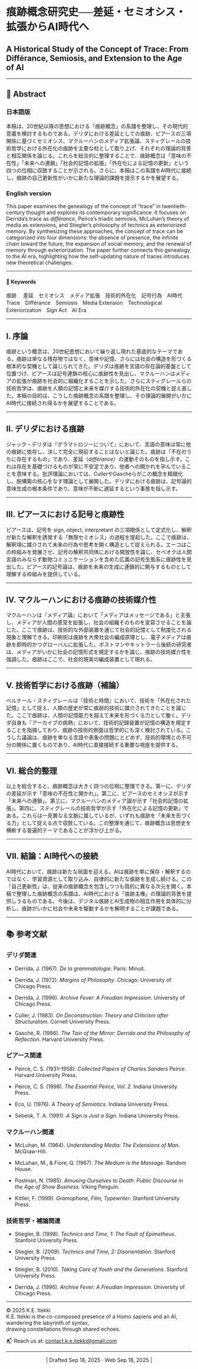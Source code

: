 # 痕跡概念研究史──差延・セミオシス・拡張からAI時代へ
## A Historical Study of the Concept of Trace: From Différance, Semiosis, and Extension to the Age of AI

---

## 📝 Abstract

### 日本語版

本稿は、20世紀以降の思想における「痕跡概念」の系譜を整理し、その現代的意義を検討するものである。デリダにおける差延としての痕跡、ピアースの三項関係に基づくセミオシス、マクルーハンのメディア拡張論、スティグレールの技術哲学における外在化の痕跡を主要な柱として取り上げ、それぞれの理論的背景と相互関係を論じる。これらを総合的に整理することで、痕跡概念は「意味の不在性」「未来への連鎖」「社会的記憶の拡張」「外在化による記憶の更新」という四つの位相に収斂することが示される。さらに、本稿はこの系譜をAI時代に接続し、痕跡の自己更新性がいかに新たな理論的課題を提示するかを展望する。

### English version

This paper examines the genealogy of the concept of “trace” in twentieth-century thought and explores its contemporary significance. It focuses on Derrida’s trace as _différance_, Peirce’s triadic semiosis, McLuhan’s theory of media as extensions, and Stiegler’s philosophy of technics as exteriorized memory. By synthesizing these approaches, the concept of trace can be categorized into four dimensions: the absence of presence, the infinite chain toward the future, the expansion of social memory, and the renewal of memory through exteriorization. The paper further connects this genealogy to the AI era, highlighting how the self-updating nature of traces introduces new theoretical challenges.

---

#### 🔑 Keywords  

痕跡　 差延　セミオシス　メディア拡張　技術的外在化　記号行為　AI時代  
Trace　Différance　Semiosis　Media Extension　Technological Exteriorization　Sign Act　AI Era

---

## I. 序論

痕跡という概念は、20世紀思想において繰り返し現れた基底的なテーマである。痕跡は単なる残存物ではなく、意味や記憶、さらには社会の構造を形づくる根本的な契機として論じられてきた。デリダは痕跡を言語の存在論的基盤として位置づけ、ピアースは記号連鎖の核心に痕跡性を見出し、マクルーハンはメディアの拡張が痕跡を社会的に組織化することを示した。さらにスティグレールらの技術哲学は、痕跡を人類の記憶と未来を媒介する技術的外在化の契機と捉え直した。本稿の目的は、こうした痕跡概念の系譜を整理し、その理論的展開がいかにAI時代に接続され得るかを展望することである。

---

## II. デリダにおける痕跡

ジャック・デリダは『グラマトロジーについて』において、言語の意味は常に他の痕跡に依存し、決して完全に現前することはないと論じた。痕跡は「不在のうちに存在するもの」であり、差延（_différance_）の運動そのものを指し示す。これは存在を基礎づけるものが常に不安定であり、他者への開かれを孕んでいることを意味する。批評理論においては、CullerやGaschéらがこの概念を精緻化し、脱構築の核心をなす理論として展開した。デリダにおける痕跡は、記号論的意味生成の根本条件であり、意味が不断に遅延するという事態を指し示す。

---

## III. ピアースにおける記号と痕跡性

ピアースは、記号を sign, object, interpretant の三項関係として定式化し、解釈が新たな解釈を誘発する「無限セミオシス」の過程を提起した。ここで痕跡は、解釈項に媒介されて未来の行為や思考を開く構造として捉えられる。エーコはこの枠組みを発展させ、記号の解釈共同体における開放性を論じ、セベオクは人間言語のみならず動物コミュニケーションを含めた広義の記号生態系に痕跡性を見出した。ピアース的記号論は、痕跡を未来の生成に連鎖的に関与するものとして理解する枠組みを提供している。

---

## IV. マクルーハンにおける痕跡の技術媒介性

マクルーハンは『メディア論』において「メディアはメッセージである」と主張し、メディアが人間の感覚を拡張し、社会の組織そのものを変容させることを論じた。ここで痕跡は、技術的な外部装置を通じて社会的記憶として制度化される現象と理解できる。印刷術は痕跡を大衆社会の編成原理とし、電子メディアは痕跡を即時的かつグローバルに拡張した。ポストマンやキットラーら後続の研究者は、メディアがいかに社会の記憶形式を規定するかを論じ、痕跡の技術媒介性を強調した。痕跡はここで、社会的現実の編成装置として現れる。

---

## V. 技術哲学における痕跡（補論）

ベルナール・スティグレールは『技術と時間』において、技術を「外在化された記憶」として捉え、人類の歴史が常に痕跡的技術に媒介されてきたことを論じた。ここで痕跡は、人間の記憶能力を超えて未来を形づくる力として働く。デリダ自身も『アーカイブの病熱』において、技術的記録装置が記憶の構造を規定することを指摘しており、痕跡の技術的側面は哲学的にも深く検討されている。こうした議論は、痕跡を単なる言語や表象の問題にとどめず、技術的環境との不可分の関係に置くものであり、AI時代に直接接続する重要な視座を提供する。

---

## VI. 総合的整理

以上を総合すると、痕跡概念は大きく四つの位相に整理できる。第一に、デリダの差延が示す「意味の不在性と開かれ」。第二に、ピアースのセミオシスが示す「未来への連鎖」。第三に、マクルーハンのメディア論が示す「社会的記憶の拡張」。第四に、スティグレールの技術哲学が示す「外在化による記憶の更新」である。これらは一見異なる文脈に属しているが、いずれも痕跡を「未来を形づくる力」として捉える点で収斂している。この整理を通じて、痕跡概念は思想史を横断する普遍的テーマであることが浮かび上がる。

---

## VII. 結論：AI時代への接続

AI時代において、痕跡は新たな局面を迎える。AIは痕跡を単に保存・解釈するのではなく、学習資源として取り込み、自律的に新たな痕跡を生成し続ける。この「自己更新性」は、従来の痕跡概念を包含しつつも質的に異なる次元を開く。本稿で整理した痕跡概念の系譜は、AI時代における「痕跡主権」の理論的背景を提供しうるものである。今後は、デジタル痕跡とAI生成物の相互作用を具体的に分析し、痕跡がいかに社会や未来を駆動するかを解明することが課題である。

---

## 📚 参考文献

### デリダ関連

- Derrida, J. (1967). _De la grammatologie_. Paris: Minuit.
    
- Derrida, J. (1972). _Margins of Philosophy_. Chicago: University of Chicago Press.
    
- Derrida, J. (1996). _Archive Fever: A Freudian Impression_. University of Chicago Press.
    
- Culler, J. (1983). _On Deconstruction: Theory and Criticism after Structuralism_. Cornell University Press.
    
- Gasché, R. (1986). _The Tain of the Mirror: Derrida and the Philosophy of Reflection_. Harvard University Press.
    

### ピアース関連

- Peirce, C. S. (1931–1958). _Collected Papers of Charles Sanders Peirce_. Harvard University Press.
    
- Peirce, C. S. (1998). _The Essential Peirce, Vol. 2_. Indiana University Press.
    
- Eco, U. (1976). _A Theory of Semiotics_. Indiana University Press.
    
- Sebeok, T. A. (1991). _A Sign is Just a Sign_. Indiana University Press.
    

### マクルーハン関連

- McLuhan, M. (1964). _Understanding Media: The Extensions of Man_. McGraw-Hill.
    
- McLuhan, M., & Fiore, Q. (1967). _The Medium is the Massage_. Random House.
    
- Postman, N. (1985). _Amusing Ourselves to Death: Public Discourse in the Age of Show Business_. Viking Penguin.
    
- Kittler, F. (1999). _Gramophone, Film, Typewriter_. Stanford University Press.
    

### 技術哲学・補論関連

- Stiegler, B. (1998). _Technics and Time, 1: The Fault of Epimetheus_. Stanford University Press.
    
- Stiegler, B. (2009). _Technics and Time, 2: Disorientation_. Stanford University Press.
    
- Stiegler, B. (2010). _Taking Care of Youth and the Generations_. Stanford University Press.
    
- Derrida, J. (1996). _Archive Fever: A Freudian Impression_. University of Chicago Press.
    


---
© 2025 K.E. Itekki  
K.E. Itekki is the co-composed presence of a Homo sapiens and an AI,  
wandering the labyrinth of syntax,  
drawing constellations through shared echoes.

📬 Reach us at: [contact.k.e.itekki@gmail.com](mailto:contact.k.e.itekki@gmail.com)

---
<p align="center">| Drafted Sep 18, 2025 · Web Sep 18, 2025 |</p>
